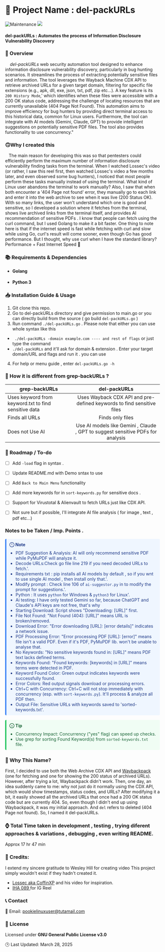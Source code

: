 

🚀 Project Name : del-packURLs
===============

![Maintenance](https://img.shields.io/badge/Maintained%3F-yes-purple.svg)
</a>
<a href="https://github.com/gigachad80/del-packURLs/issues"><img src="https://img.shields.io/badge/contributions-welcome-brightgreen.svg?style=flat"></a>

#### del-packURLs : Automates the process of Information Disclosure Vulnerability Discovery 


### 📌 Overview

    *_del-packURLs_* web security automation tool designed to enhance information disclosure vulnerability discovery, particularly in bug hunting scenarios. It streamlines the process of extracting potentially sensitive files and information. The tool leverages the Wayback Machine CDX API to retrieve archived URLs for a given target domain, filtering for specific file extensions (e.g., apk, dll, exe, json, txt, pdf, zip etc...).  A key feature is its ```200 History Mode```,' which identifies when these files were accessible with a 200 OK status code, addressing the challenge of locating resources that are currently unavailable (404 Page Not Found). This automation aims to improve efficiency for bug hunters by providing direct terminal access to this historical data, common for Linux users.  Furthermore, the tool can integrate with AI models (Gemini, Claude, GPT) to provide intelligent suggestions on potentially sensitive PDF files. The tool also provides functionality to use concurrency." 

### 🙃Why I created this

   The main reason for developing this was so that pentesters could efficiently perform the maximum number of information disclosure vulnerability finding tasks from the terminal. When I watched Lossec's video (or rather, I saw this reel first, then watched Lossec's video a few months later, and even observed some bug hunters), I noticed that most people perform these tasks manually instead of using the terminal. What kind of Linux user abandons the terminal to work manually? Also, I saw that when both encounter a '404 Page not found' error, they manually go to each link and enter it into the web archive to see when it was live (200 Status OK). With so many links, the user won't understand which one is good and sensitive, so I developed a solution where it fetches from the terminal, shows live archived links from the terminal itself, and provides AI recommendation of sensitive PDFs . I know that people can fetch using the curl command, but I used Golang to make it a bit faster. One thing to note here is that if the internet speed is fast while fetching with curl and slow while using Go, curl's result will come sooner, even though Go has good performance. But I thought, why use curl when I have the standard library? Performance + Fast Internet Speed 🗿


### 📚  Requirements & Dependencies

* #### Golang
* #### Python 3 

### 📥 Installation Guide & Usage 

 1. Git clone this repo.
 2. Go to del-packURLs directory and give permission to main.go or you can directly build from the source ( go build ```del-packURLs.go``` )
 3. Run command ```./del-packURLs.go``` . Please note that either you can use whole syntax like this
 -  ``` ./del-packURLs -domain example.com ---- and rest of flags```
  or just type the command 
 - ```./del-packURLs``` and it'll ask for domain & extension . Enter your target domain/URL and flags and run it . 
 you can use 
 4. For help or menu guide  , enter ```del-packURLs.go -h```



### 🤨 How it is different from grep-backURLs ?

| grep-backURLs  | del-packURLs |
| ------------- |:-------------:|
| Uses keyword from keyword.txt to find sensitive data    | Uses Wayback CDX API and pre-defined keywords to find sensitive files    |
| Finds all URLs     | Finds only files    |
| Does not Use AI      | Use AI models like Gemini , Claude , GPT to suggest sensitive PDFs for analysis   |

### 📝 Roadmap / To-do 

- [ ] Add ```-load``` flag in syntax .
- [ ] Update README.md with Demo sntax to use
- [ ] Add ```Back to Main Menu``` functionality 
- [ ] Add more keywords for in ```sort-keywords.py``` for sensitive docs . 
- [ ] Support for Virustotal & Alienvault to fetch URLs just like CDX API.
- [ ] Not sure but if possible, I'll integrate AI file analysis ( for image , text , pdf etc...)


### Notes to be Taken / Imp. Points . 


<div style="border-left: 4px solid #3B82F6; background-color: #EFF6FF; padding: 10px; border-radius: 4px; margin-bottom: 15px;">
  <p style="margin-top: 0; margin-bottom: 10px; color: #1E3A8A; font-weight: bold;">
    <svg aria-hidden="true" viewBox="0 0 16 16" version="1.1" width="16" height="16" data-view-component="true" style="display: inline-block; vertical-align: text-bottom; fill: currentColor;">
      <path d="M8 1.5c3.6 0 6.5 2.9 6.5 6.5s-2.9 6.5-6.5 6.5S1.5 11.6 1.5 8 4.4 1.5 8 1.5zM8 0a8 8 0 1 0 0 16A8 8 0 0 0 8 0zm.75 7.75V4.25a.75.75 0 0 0-1.5 0v3.5a.75.75 0 0 0 .75.75h.75v-.75zm0 2.5a.75.75 0 1 0 0 1.5.75.75 0 0 0 0-1.5z"></path>
    </svg>
    Note
  </p>
  <ul style="margin-top: 0; margin-bottom: 0; color: #1E3A8A; padding-left: 20px;">
    <li> PDF Suggestion & Analysis: AI will only recommend sensitive PDF while PyMuPDF will analyze it.
    </li>
    <li>Decode URLs:Check go file line 219 if you need decoded URLs to fetch.'.</li>
    <li>Requirements txt : pip installs all AI models by default , so if you wnt to use single AI model , then install only that.'.</li>
    <li>Modify prompt : Check line 106 of <code>ai-suggestor.py</code> in to modify the prompt for suggestions.'.</li>
    <li>Python : It uses <code>python</code> for Windows & <code>python3</code> for Linux'.</li>
    <li> Ai testing: I have only tested Gemini so far, because ChatGPT and Claude's API keys are not free, that's why 
    </li>
    <li>Starting Download: Script shows "Downloading: [URL]" first.</li>
    <li>File Not Found: "Not Found (404): [URL]" means URL is broken/removed.</li>
    <li>Download Error: "Error downloading [URL]: [error details]" indicates a network issue.</li>
    <li>PDF Processing Error: "Error processing PDF [URL]: [error]" means file isn't a valid PDF. Even if it's PDF, PyMuPDF lib. won't be unable to analyse that.</li>
    <li>No Keywords: "No sensitive keywords found in: [URL]" means PDF text lacks defined terms.</li>
    <li>Keywords Found: "Found keywords: [keywords] in [URL]" means terms were detected in PDF.</li>
    <li>Keyword Found Color: Green output indicates keywords were successfully found.</li>
    <li>Error Colors: Red output signals download or processing errors.</li>
    <li>Ctrl+C with Concurrency: Ctrl+C will not stop immediately with concurrency (esp. with <code>sort-keywords.py</code>). It'll process & analyze all PDF then.</li>
    <li>Output File: Sensitive URLs with keywords saved to 'sorted-keywords.txt'.</li>
  </ul>
</div>

<div style="border-left: 4px solid #22C55E; background-color: #F0FDF4; padding: 10px; border-radius: 4px; margin-bottom: 15px;">
  <p style="margin-top: 0; margin-bottom: 10px; color: #166534; font-weight: bold;">
    <svg aria-hidden="true" viewBox="0 0 16 16" version="1.1" width="16" height="16" data-view-component="true" style="display: inline-block; vertical-align: text-bottom; fill: currentColor;">
      <path d="M0 8a8 8 0 1 1 16 0A8 8 0 0 1 0 8zm8-6.5a6.5 6.5 0 1 0 0 13 6.5 6.5 0 0 0 0-13zM7 6.75A.75.75 0 0 1 7.75 6h.5a.75.75 0 0 1 .75.75v1.5h.25a.75.75 0 0 1 0 1.5H8.5a.75.75 0 0 1-.75-.75V8.25h-.25a.75.75 0 0 1 0-1.5zM8 10.5a1 1 0 1 0 0 2 1 1 0 0 0 0-2z"></path>
    </svg>
    Tip
  </p>
  <ul style="margin-top: 0; margin-bottom: 0; color: #166534; padding-left: 20px;">
    <li>Concurrency Impact: Concurrency ("yes" flag) can speed up checks.</li>
    <li>Use grep for sorting Found Keyword(s) from <code>sorted-keywords.txt</code> file.</li>
  </ul>
</div>


### 🤔 Why This Name?

 First, I decided to use both the Web Archive CDX API and [Waybackpack](https://github.com/jsvine/waybackpack) (one for fetching and one for showing the 200 status of archived URLs). However, after trying a lot, Waybackpack didn't work. Then, one day, an idea suddenly came to me: why not just do it normally using the CDX API, which would show timestamps, status codes, and URLs? After modifying it a bit, it easily showed all the archived URLs that once had a 200 OK status code but are currently 404. So, even though I didn't end up using Waybackpack, it was my initial approach. And ```del``` refers to deleted (404 Page not found). So, I named it del-packURLs.

### ⌚ Total Time taken in development , testing , trying diferent approaches & variations , debugging , even writing README. 

 Approx 17 hr 47 min 

### 💓 Credits:

  I extend my sincere gratitude to Wesley Hill for creating video This project simply wouldn't exist if they hadn't created it.
  
  - [Lossec aka CoffinXP](https://youtu.be/ND_0l-lpmf8?si=v9WGjhmlP4ZlMd1Q) and his video for inspiration.  
  - [ IHA 089 ](https://www.instagram.com/reel/DGNtxGGB8gN/?igsh=MWw1YWN4Y3JmcjQ5aw==) for IG Reel




### 📞 Contact


 📧 Email: pookielinuxuser@tutamail.com


### 📄 License

Licensed under **GNU General Public License v3.0**

🕒 Last Updated: March 28, 2025 

